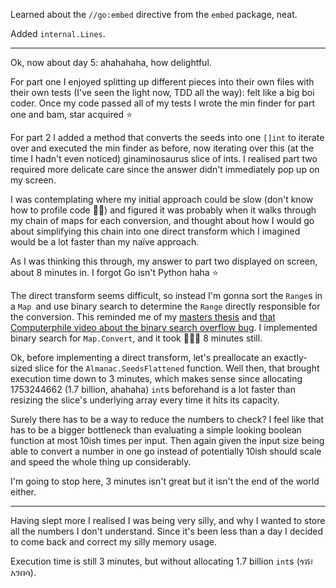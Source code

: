 Learned about the `//go:embed` directive from the `embed` package, neat.

Added `internal.Lines`.

---

Ok, now about day 5: ahahahaha, how delightful.

For part one I enjoyed splitting up different pieces into their own files with their own tests (I've seen the light now, TDD all the way): felt like a big boi coder. Once my code passed all of my tests I wrote the min finder for part one and bam, star acquired ⭐

For part 2 I added a method that converts the seeds into one `[]int` to iterate over and executed the min finder as before, now iterating over this (at the time I hadn't even noticed) ginaminosaurus slice of ints. I realised part two required more delicate care since the answer didn't immediately pop up on my screen.

I was contemplating where my initial approach could be slow (don't know how to profile code 🤷‍♀️) and figured it was probably when it walks through my chain of maps for each conversion, and thought about how I would go about simplifying this chain into one direct transform which I imagined would be a lot faster than my naïve approach.

As I was thinking this through, my answer to part two displayed on screen, about 8 minutes in. I forgot Go isn't Python haha ⭐

The direct transform seems difficult, so instead I'm gonna sort the `Range`s in a `Map `and use binary search to determine the `Range` directly responsible for the conversion. This reminded me of my [masters thesis](https://www.github.com/iyassou/local-separators) and [that Computerphile video about the binary search overflow bug](https://www.youtube.com/watch?v=_eS-nNnkKfI). I implemented binary search for `Map.Convert`, and it took 🥁🥁🥁 8 minutes still.

Ok, before implementing a direct transform, let's preallocate an exactly-sized slice for the `Almanac.SeedsFlattened` function. Well then, that brought execution time down to 3 minutes, which makes sense since allocating 1753244662 (1.7 billion, ahahaha) `int`s beforehand is a lot faster than resizing the slice's underlying array every time it hits its capacity.

Surely there has to be a way to reduce the numbers to check? I feel like that has to be a bigger bottleneck than evaluating a simple looking boolean function at most 10ish times per input. Then again given the input size being able to convert a number in one go instead of potentially 10ish should scale and speed the whole thing up considerably.

I'm going to stop here, 3 minutes isn't great but it isn't the end of the world either.

---

Having slept more I realised I was being very silly, and why I wanted to store all the numbers I don't understand. Since it's been less than a day I decided to come back and correct my silly memory usage.

Execution time is still 3 minutes, but without allocating 1.7 billion `int`s (ጎሽ፣ አንበሳ).
